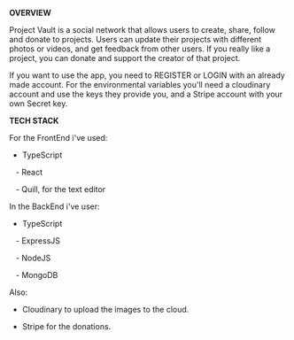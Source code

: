 **OVERVIEW**

Project Vault is a social network that allows users to create, share, follow and donate to projects. Users can update their projects with different photos or videos, and get feedback from other users. If you really like a project, you can donate and support the creator of that project.

If you want to use the app, you need to REGISTER or LOGIN with an already made account. For the environmental variables you'll need a cloudinary account and use the keys they provide you, and a Stripe account with your own Secret key.

**TECH STACK**

For the FrontEnd i've used:

   -  TypeScript

   - React

   - Quill, for the text editor

In the BackEnd i've user:

   - TypeScript

   - ExpressJS

   - NodeJS

   - MongoDB
   
Also: 
   - Cloudinary to upload the images to the cloud.
   
   - Stripe for the donations.
   

